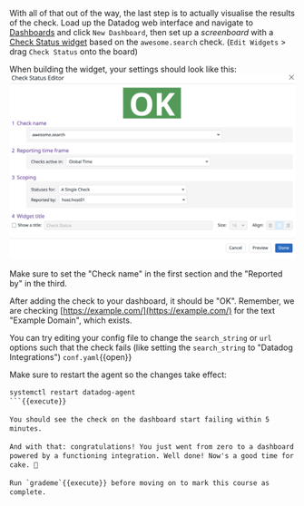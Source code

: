 With all of that out of the way, the last step is to actually visualise the results of the check. Load up the Datadog web interface and navigate to [Dashboards](https://app.datadoghq.com/dashboard/lists#) and click `New Dashboard`, then set up a *screenboard* with a [Check Status widget](https://docs.datadoghq.com/graphing/widgets/check_status/#pagetitle) based on the `awesome.search` check. (`Edit Widgets` > drag `Check Status` onto the board)

When building the widget, your settings should look like this:
    ![check](assets/check.png)

Make sure to set the "Check name" in the first section and the "Reported by" in the third.

After adding the check to your dashboard, it should be "OK". Remember, we are checking [https://example.com/](https://example.com/) for the text "Example Domain", which exists.

You can try editing your config file to change the `search_string` or `url` options such that the check fails (like setting the `search_string` to "Datadog Integrations") `conf.yaml`{{open}}

Make sure to restart the agent so the changes take effect:
```
systemctl restart datadog-agent
```{{execute}}

You should see the check on the dashboard start failing within 5 minutes.

And with that: congratulations! You just went from zero to a dashboard powered by a functioning integration. Well done! Now's a good time for cake. 🍰

Run `grademe`{{execute}} before moving on to mark this course as complete.